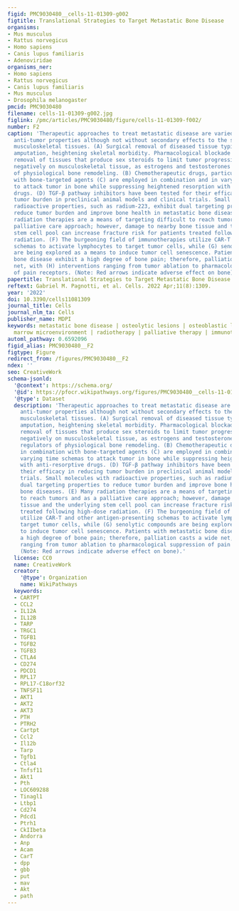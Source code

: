 ```yaml
---
figid: PMC9030480__cells-11-01309-g002
figtitle: Translational Strategies to Target Metastatic Bone Disease
organisms:
- Mus musculus
- Rattus norvegicus
- Homo sapiens
- Canis lupus familiaris
- Adenoviridae
organisms_ner:
- Homo sapiens
- Rattus norvegicus
- Canis lupus familiaris
- Mus musculus
- Drosophila melanogaster
pmcid: PMC9030480
filename: cells-11-01309-g002.jpg
figlink: /pmc/articles/PMC9030480/figure/cells-11-01309-f002/
number: F2
caption: 'Therapeutic approaches to treat metastatic disease are varied, eliciting
  anti-tumor properties although not without secondary effects to the surrounding
  musculoskeletal tissues. (A) Surgical removal of diseased tissue typically includes
  amputation, heightening skeletal morbidity. Pharmacological blockade or surgical
  removal of tissues that produce sex steroids to limit tumor progression can act
  negatively on musculoskeletal tissue, as estrogens and testosterones are major regulators
  of physiological bone remodeling. (B) Chemotherapeutic drugs, particularly in combination
  with bone-targeted agents (C) are employed in combination and in varying time schemas
  to attack tumor in bone while suppressing heightened resorption with anti-resorptive
  drugs. (D) TGF-β pathway inhibitors have been tested for their efficacy in reducing
  tumor burden in preclinical animal models and clinical trials. Small molecules with
  radioactive properties, such as radium-223, exhibit dual targeting properties to
  reduce tumor burden and improve bone health in metastatic bone diseases. (E) Many
  radiation therapies are a means of targeting difficult to reach tumors and as a
  palliative care approach; however, damage to nearby bone tissue and the underlying
  stem cell pool can increase fracture risk for patients treated following high-dose
  radiation. (F) The burgeoning field of immunotherapies utilize CAR-T and other antigen-presenting
  schemas to activate lymphocytes to target tumor cells, while (G) senolytic compounds
  are being explored as a means to induce tumor cell senescence. Patients with metastatic
  bone disease exhibit a high degree of bone pain; therefore, palliation casts a wide
  net, with (H) interventions ranging from tumor ablation to pharmacological suppression
  of pain receptors. (Note: Red arrows indicate adverse effect on bone).'
papertitle: Translational Strategies to Target Metastatic Bone Disease.
reftext: Gabriel M. Pagnotti, et al. Cells. 2022 Apr;11(8):1309.
year: '2022'
doi: 10.3390/cells11081309
journal_title: Cells
journal_nlm_ta: Cells
publisher_name: MDPI
keywords: metastatic bone disease | osteolytic lesions | osteoblastic lesions | bone
  marrow microenvironment | radiotherapy | palliative therapy | immunotherapy
automl_pathway: 0.6592096
figid_alias: PMC9030480__F2
figtype: Figure
redirect_from: /figures/PMC9030480__F2
ndex: ''
seo: CreativeWork
schema-jsonld:
  '@context': https://schema.org/
  '@id': https://pfocr.wikipathways.org/figures/PMC9030480__cells-11-01309-g002.html
  '@type': Dataset
  description: 'Therapeutic approaches to treat metastatic disease are varied, eliciting
    anti-tumor properties although not without secondary effects to the surrounding
    musculoskeletal tissues. (A) Surgical removal of diseased tissue typically includes
    amputation, heightening skeletal morbidity. Pharmacological blockade or surgical
    removal of tissues that produce sex steroids to limit tumor progression can act
    negatively on musculoskeletal tissue, as estrogens and testosterones are major
    regulators of physiological bone remodeling. (B) Chemotherapeutic drugs, particularly
    in combination with bone-targeted agents (C) are employed in combination and in
    varying time schemas to attack tumor in bone while suppressing heightened resorption
    with anti-resorptive drugs. (D) TGF-β pathway inhibitors have been tested for
    their efficacy in reducing tumor burden in preclinical animal models and clinical
    trials. Small molecules with radioactive properties, such as radium-223, exhibit
    dual targeting properties to reduce tumor burden and improve bone health in metastatic
    bone diseases. (E) Many radiation therapies are a means of targeting difficult
    to reach tumors and as a palliative care approach; however, damage to nearby bone
    tissue and the underlying stem cell pool can increase fracture risk for patients
    treated following high-dose radiation. (F) The burgeoning field of immunotherapies
    utilize CAR-T and other antigen-presenting schemas to activate lymphocytes to
    target tumor cells, while (G) senolytic compounds are being explored as a means
    to induce tumor cell senescence. Patients with metastatic bone disease exhibit
    a high degree of bone pain; therefore, palliation casts a wide net, with (H) interventions
    ranging from tumor ablation to pharmacological suppression of pain receptors.
    (Note: Red arrows indicate adverse effect on bone).'
  license: CC0
  name: CreativeWork
  creator:
    '@type': Organization
    name: WikiPathways
  keywords:
  - CARTPT
  - CCL2
  - IL12A
  - IL12B
  - TARP
  - TRGC1
  - TGFB1
  - TGFB2
  - TGFB3
  - CTLA4
  - CD274
  - PDCD1
  - RPL17
  - RPL17-C18orf32
  - TNFSF11
  - AKT1
  - AKT2
  - AKT3
  - PTH
  - PTRH2
  - Cartpt
  - Ccl2
  - Il12b
  - Tarp
  - Tgfb1
  - Ctla4
  - Tnfsf11
  - Akt1
  - Pth
  - LOC609288
  - Tinagl1
  - Ltbp1
  - Cd274
  - Pdcd1
  - Ptrh1
  - CkIIbeta
  - Andorra
  - Anp
  - Acam
  - CarT
  - dpp
  - gbb
  - put
  - mav
  - Akt
  - path
---
```


